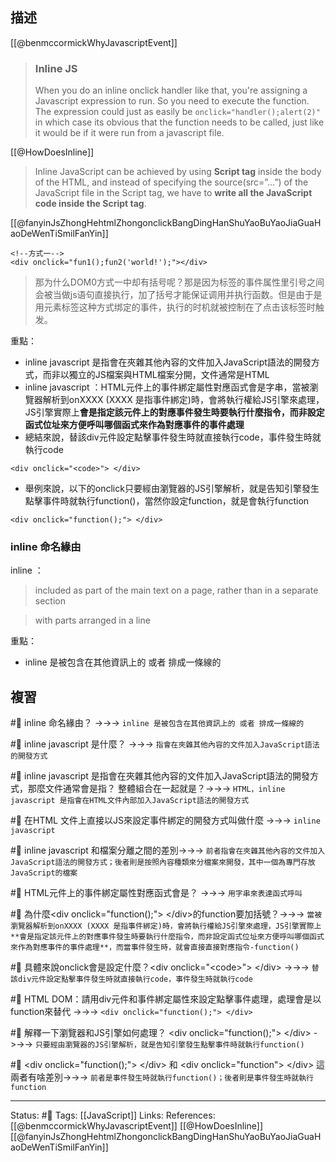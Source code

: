 ## 描述
[[@benmccormickWhyJavascriptEvent]]
> ### Inline JS
> When you do an inline onclick handler like that, you're assigning a Javascript expression to run. So you need to execute the function.
> The expression could just as easily be `onclick="handler();alert(2)"` in which case its obvious that the function needs to be called, just like it would be if it were run from a javascript file.

[[@HowDoesInline]] 
> Inline JavaScript can be achieved by using **Script tag** inside the body of the HTML, and instead of specifying the source(src=”…”) of the JavaScript file in the Script tag, we have to **write all the JavaScript code inside the Script tag**.

[[@fanyinJsZhongHehtmlZhongonclickBangDingHanShuYaoBuYaoJiaGuaHaoDeWenTiSmilFanYin]]
```
<!--方式一-->
<div onclick="fun1();fun2('world!');"></div>
```

> 那为什么DOM0方式一中却有括号呢？那是因为标签的事件属性里引号之间会被当做js语句直接执行，加了括号才能保证调用并执行函数。但是由于是用元素标签这种方式绑定的事件，执行的时机就被控制在了点击该标签时触发。

重點：
- inline javascript 是指會在夾雜其他內容的文件加入JavaScript語法的開發方式，而非以獨立的JS檔案與HTML檔案分開，文件通常是HTML
- inline javascript ：HTML元件上的事件綁定屬性對應函式會是字串，當被瀏覽器解析到onXXXX (XXXX 是指事件綁定)時，會將執行權給JS引擎來處理，JS引擎實際上**會是指定該元件上的對應事件發生時要執行什麼指令，而非設定函式位址來方便呼叫哪個函式來作為對應事件的事件處理**
- 總結來說，替該div元件設定點擊事件發生時就直接執行code，事件發生時就執行code
```
<div onclick="<code>"> </div>
```
- 舉例來說，以下的onclick只要經由瀏覽器的JS引擎解析，就是告知引擎發生點擊事件時就執行function()，當然你設定function，就是會執行function
```
<div onclick="function();"> </div>
```
### inline 命名緣由
inline ：
> included as part of the main text on a page, rather than in a separate section

> with parts arranged in a line


重點：
- inline 是被包含在其他資訊上的 或者 排成一條線的

## 複習

#🧠 inline 命名緣由？ ->->-> `inline 是被包含在其他資訊上的 或者 排成一條線的`
<!--SR:!2022-11-10,31,230-->


#🧠 inline javascript 是什麼？ ->->-> `指會在夾雜其他內容的文件加入JavaScript語法的開發方式`
<!--SR:!2022-11-19,59,250-->

#🧠 inline javascript 是指會在夾雜其他內容的文件加入JavaScript語法的開發方式，那麼文件通常會是指？ 整體組合在一起就是？->->-> `HTML，inline javascript 是指會在HTML文件內部加入JavaScript語法的開發方式`
<!--SR:!2023-02-18,113,250-->

#🧠 在HTML 文件上直接以JS來設定事件綁定的開發方式叫做什麼 ->->-> `inline javascript`
<!--SR:!2022-11-18,32,249-->


#🧠 inline javascript 和檔案分離之間的差別->->-> `前者指會在夾雜其他內容的文件加入JavaScript語法的開發方式；後者則是按照內容種類來分檔案來開發，其中一個為專門存放JavaScript的檔案`
<!--SR:!2022-12-04,69,250-->

#🧠 HTML元件上的事件綁定屬性對應函式會是？ ->->-> `用字串來表達函式呼叫`
<!--SR:!2022-12-10,74,250-->


#🧠  為什麼\<div onclick="function();"\> \<\/div\>的function要加括號？->->-> `當被瀏覽器解析到onXXXX (XXXX 是指事件綁定)時，會將執行權給JS引擎來處理，JS引擎實際上**會是指定該元件上的對應事件發生時要執行什麼指令，而非設定函式位址來方便呼叫哪個函式來作為對應事件的事件處理**，而當事件發生時，就會直接直接對應指令-function()`
<!--SR:!2022-11-04,49,250-->

#🧠 具體來說onclick會是設定什麼？\<div onclick="\<code\>"\> \<\/div\> ->->-> `替該div元件設定點擊事件發生時就直接執行code，事件發生時就執行code`
<!--SR:!2022-11-28,65,250-->

#🧠 HTML DOM：請用div元件和事件綁定屬性來設定點擊事件處理，處理會是以function來替代 ->->-> `<div onclick="function();"> </div>`
<!--SR:!2022-12-02,68,250-->

#🧠 解釋一下瀏覽器和JS引擎如何處理？ \<div onclick="function();"\> \<\/div\> ->->-> `只要經由瀏覽器的JS引擎解析，就是告知引擎發生點擊事件時就執行function()`
<!--SR:!2022-11-23,62,250-->

#🧠 \<div onclick="function();"\> \<\/div\> 和 \<div onclick="function"\> \<\/div\> 這兩者有啥差別->->-> `前者是事件發生時就執行function()；後者則是事件發生時就執行function`
<!--SR:!2023-01-28,99,250-->

---
Status: #🌱 
Tags:
 [[JavaScript]]
Links:
References:
[[@benmccormickWhyJavascriptEvent]]
[[@HowDoesInline]]
[[@fanyinJsZhongHehtmlZhongonclickBangDingHanShuYaoBuYaoJiaGuaHaoDeWenTiSmilFanYin]]